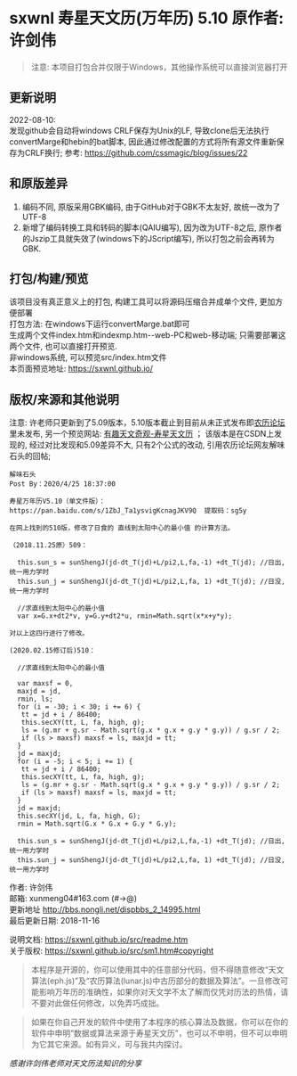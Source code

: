 # sxwnl 寿星天文历(万年历) 5.10 原作者: 许剑伟
> 注意: 本项目打包合并仅限于Windows，其他操作系统可以直接浏览器打开
## 更新说明
2022-08-10:  
发现github会自动将windows CRLF保存为Unix的LF, 导致clone后无法执行convertMarge和hebin的bat脚本, 因此通过修改配置的方式将所有源文件重新保存为CRLF换行;
参考: https://github.com/cssmagic/blog/issues/22  
## 和原版差异
1. 编码不同, 原版采用GBK编码, 由于GitHub对于GBK不太友好, 故统一改为了UTF-8
2. 新增了编码转换工具和转码的脚本(QAIU编写), 因为改为UTF-8之后, 原作者的Jszip工具就失效了(windows下的JScript编写), 所以打包之前会再转为GBK.
## 打包/构建/预览
该项目没有真正意义上的打包, 构建工具可以将源码压缩合并成单个文件, 更加方便部署  
打包方法: 在windows下运行convertMarge.bat即可  
生成两个文件index.htm和indexmp.htm--web-PC和web-移动端; 只需要部署这两个文件, 也可以直接打开预览.  
非windows系统, 可以预览src/index.htm文件  
本页面预览地址: https://sxwnl.github.io/  

## 版权/来源和其他说明
注意: 许老师只更新到了5.09版本，5.10版本截止到目前从未正式发布即[农历论坛](http://bbs.nongli.net/dispbbs_2_14995.html)里未发布, 另一个预览网站: [有趣天文奇观-寿星天文历](https://interesting-sky.china-vo.org/sxwnl.html) ；
该版本是在CSDN上发现的, 经过对比发现和5.09差异不大, 只有2个公式的改动, 引用农历论坛网友解味石头的回帖;  
```
解味石头
Post By：2020/4/25 18:37:00

寿星万年历V5.10（单文件版）：https://pan.baidu.com/s/1ZbJ_Ta1ysvigKcnagJKV9Q  提取码：sg5y

在网上找到的510版，修改了日食的 直线到太阳中心的最小值 的计算方法。

（2018.11.25原）509：

  this.sun_s = sunShengJ(jd-dt_T(jd)+L/pi2,L,fa,-1) +dt_T(jd); //日出,统一用力学时
  this.sun_j = sunShengJ(jd-dt_T(jd)+L/pi2,L,fa, 1) +dt_T(jd); //日没,统一用力学时

  //求直线到太阳中心的最小值
  var x=G.x+dt2*v, y=G.y+dt2*u, rmin=Math.sqrt(x*x+y*y);
  
对以上这四行进行了修改。

(2020.02.15修订后)510：

  //求直线到太阳中心的最小值

  var maxsf = 0,
  maxjd = jd,
  rmin, ls;
  for (i = -30; i < 30; i += 6) {
   tt = jd + i / 86400;
   this.secXY(tt, L, fa, high, g);
   ls = (g.mr + g.sr - Math.sqrt(g.x * g.x + g.y * g.y)) / g.sr / 2;
   if (ls > maxsf) maxsf = ls, maxjd = tt;
  }
  jd = maxjd;
  for (i = -5; i < 5; i += 1) {
   tt = jd + i / 86400;
   this.secXY(tt, L, fa, high, g);
   ls = (g.mr + g.sr - Math.sqrt(g.x * g.x + g.y * g.y)) / g.sr / 2;
   if (ls > maxsf) maxsf = ls, maxjd = tt;
  }
  jd = maxjd;
  this.secXY(jd, L, fa, high, G);
  rmin = Math.sqrt(G.x * G.x + G.y * G.y);

  this.sun_s = sunShengJ(jd-dt_T(jd)+L/pi2,L,fa,-1) +dt_T(jd); //日出,统一用力学时
  this.sun_j = sunShengJ(jd-dt_T(jd)+L/pi2,L,fa, 1) +dt_T(jd); //日没,统一用力学时
```


作者: 许剑伟  
邮箱: xunmeng04#163.com (#->@)  
更新地址 http://bbs.nongli.net/dispbbs_2_14995.html   
最后更新日期: 2018-11-16  

说明文档: https://sxwnl.github.io/src/readme.htm  
关于版权: https://sxwnl.github.io/src/sm1.htm#copyright

>本程序是开源的，你可以使用其中的任意部分代码，但不得随意修改“天文算法(eph.js)”及“农历算法(lunar.js)中古历部分的数据及算法”。一旦修改可能影响万年历的准确性，如果你对天文学不太了解而仅凭对历法的热情，请不要对此做任何修改，以免弄巧成拙。

>如果在你自己开发的软件中使用了本程序的核心算法及数据，你可以在你的软件中申明“数据或算法来源于寿星天文历”，也可以不申明，但不可以申明为它其它来源。如有异义，可与我共内探讨。

*感谢许剑伟老师对天文历法知识的分享*
